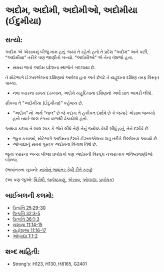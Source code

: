 # અદોમ, અદોમી, અદોમીઓ, અદોમીયા (ઈદુમીયા) 

## સત્યો: 

અદોમ એ એસાવનું બીજું નામ હતું.
જ્યાં તે રહેતો હતો તે પ્રદેશ “અદોમ” અને પછી, “અદોમીયા” તરીકે પણ જાણીતો બન્યો.
“અદોમીઓ” એ તેના વંશજો હતા.

* સમય જતાં અદોમ પ્રદેશના સ્થળોને બદલાયા છે.

તે મોટેભાગે ઈઝરાએલના દક્ષિણમાં આવેલા હતા અને છેવટે તે યહૂદાના દક્ષિણ તરફ વિસ્તૃત પામ્યા.

* નવા કરારના સમય દરમ્યાન, અદોમે યહૂદિયાના દક્ષિણનો અર્ધો પ્રાંત આવરી લીધો.

ગ્રીકમાં તે “અદોમીયા (ઈદુમીયા)” કહેવાય છે.

* “અદોમ” નો અર્થ “લાલ” છે  જે કદાચ તે હકીકત દર્શાવે છે કે જયારે એસાવ જન્મ્યો હતો ત્યારે લાલ રંગના વાળથી ઢંકાયેલો હતો.

અથવા કદાચ તે લાલ શાક કે જેને લીધે તેણે તેનું જ્યેષ્ઠ વેચી લીધું હતું, તેને દર્શાવે છે.

* જૂના કરારમાં, મોટેભાગે અદોમના દેશને ઈઝરાએલના શત્રુ તરીકે ઉલ્લેખવા આવ્યો છે.
* ઓબાદ્યાનું સમગ્ર પુસ્તક અદોમના વિનાશ વિશે છે.

જૂના કરારના અન્ય બીજા પ્રબોધકો પણ અદોમની વિરુદ્ધ નકારાત્મક ભવિષ્યવાણીઓ બોલ્યાં.

(ભાષાંતરના સૂચનો: [નામોનું ભાષાંતર કેવી રીતે કરવું](rc://gu/ta/man/translate/translate-names))

(આ પણ જુઓ: [વિરોધી](../other/adversary.md), [જ્યેષ્ઠપણું](../kt/birthright.md), [એસાવ](../names/esau.md), [ઓબાદ્યા](../names/obadiah.md), [પ્રબોધક](../kt/prophet.md))

## બાઈબલની કલમો: 

* [ઉત્પત્તિ 25:29-30](rc://gu/tn/help/gen/25/29)
* [ઉત્પત્તિ 32:3-5](rc://gu/tn/help/gen/32/03)
* [ઉત્પત્તિ 36:1-3](rc://gu/tn/help/gen/36/01)
* [યશાયા 11:14-15](rc://gu/tn/help/isa/11/14)
* [યહોશૂઆ 11:16-17](rc://gu/tn/help/jos/11/16)
* [ઓબાદ્યા 1:1-2](rc://gu/tn/help/oba/01/01)

## શબ્દ માહિતી: 

* Strong's: H123, H130, H8165, G2401
